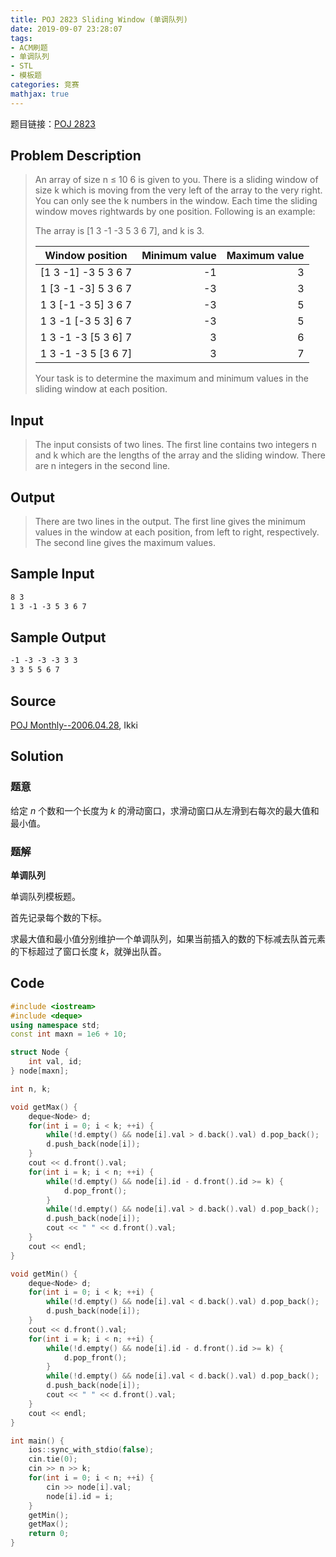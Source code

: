 ```yaml
---
title: POJ 2823 Sliding Window (单调队列)
date: 2019-09-07 23:28:07
tags:
- ACM刷题
- 单调队列
- STL
- 模板题
categories: 竞赛
mathjax: true
---
```


题目链接：[POJ 2823](http://poj.org/problem?id=2823)

## Problem Description
> An array of size n ≤ 10 6 is given to you. There is a sliding window of size k which is moving from the very left of the array to the very right. You can only see the k numbers in the window. Each time the sliding window moves rightwards by one position. Following is an example:
> 
> The array is [1 3 -1 -3 5 3 6 7], and k is 3.
> 
> |Window position	|Minimum value	|Maximum value|
> |:--:|--:|--:|
> |[1  3  -1] -3  5  3  6  7 	|-1	|3|
> | 1 [3  -1  -3] 5  3  6  7 	|-3	|3|
> | 1  3 [-1  -3  5] 3  6  7 	|-3	|5|
> | 1  3  -1 [-3  5  3] 6  7 	|-3	|5|
> | 1  3  -1  -3 [5  3  6] 7 	|3	|6|
> | 1  3  -1  -3  5 [3  6  7]	|3	|7|
> 
> Your task is to determine the maximum and minimum values in the sliding window at each position.

<!--more-->

## Input
> The input consists of two lines. The first line contains two integers n and k which are the lengths of the array and the sliding window. There are n integers in the second line.
 
## Output
> There are two lines in the output. The first line gives the minimum values in the window at each position, from left to right, respectively. The second line gives the maximum values.    
 

## Sample Input

```markdown
8 3
1 3 -1 -3 5 3 6 7
```

## Sample Output

```markdown
-1 -3 -3 -3 3 3
3 3 5 5 6 7
```

## Source

[POJ Monthly--2006.04.28](http://poj.org/searchproblem?field=source&key=POJ+Monthly--2006.04.28), Ikki

## Solution

### 题意

给定 $n$ 个数和一个长度为 $k$ 的滑动窗口，求滑动窗口从左滑到右每次的最大值和最小值。

### 题解

**单调队列**

单调队列模板题。

首先记录每个数的下标。

求最大值和最小值分别维护一个单调队列，如果当前插入的数的下标减去队首元素的下标超过了窗口长度 $k$，就弹出队首。

## Code

```cpp
#include <iostream>
#include <deque>
using namespace std;
const int maxn = 1e6 + 10;

struct Node {
    int val, id;
} node[maxn];

int n, k;

void getMax() {
    deque<Node> d;
    for(int i = 0; i < k; ++i) {
        while(!d.empty() && node[i].val > d.back().val) d.pop_back();
        d.push_back(node[i]);
    }
    cout << d.front().val;
    for(int i = k; i < n; ++i) {
        while(!d.empty() && node[i].id - d.front().id >= k) {
            d.pop_front();
        }
        while(!d.empty() && node[i].val > d.back().val) d.pop_back();
        d.push_back(node[i]);
        cout << " " << d.front().val;
    }
    cout << endl;
}

void getMin() {
    deque<Node> d;
    for(int i = 0; i < k; ++i) {
        while(!d.empty() && node[i].val < d.back().val) d.pop_back();
        d.push_back(node[i]);
    }
    cout << d.front().val;
    for(int i = k; i < n; ++i) {
        while(!d.empty() && node[i].id - d.front().id >= k) {
            d.pop_front();
        }
        while(!d.empty() && node[i].val < d.back().val) d.pop_back();
        d.push_back(node[i]);
        cout << " " << d.front().val;
    }
    cout << endl;
}

int main() {
    ios::sync_with_stdio(false);
    cin.tie(0);
    cin >> n >> k;
    for(int i = 0; i < n; ++i) {
        cin >> node[i].val;
        node[i].id = i;
    }
    getMin();
    getMax();
    return 0;
}
```
